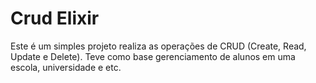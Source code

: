 # Crud Elixir

Este é um simples projeto realiza as operações de CRUD (Create, Read, Update e Delete). Teve como base gerenciamento de alunos em uma escola, universidade e etc.

